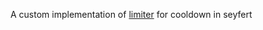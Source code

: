 A custom implementation of [limiter](https://github.com/jhurliman/node-rate-limiter) for cooldown in seyfert